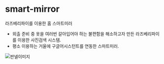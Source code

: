 # smart-mirror
라즈베리파이를 이용한 홈 스마트미러

- 외출 준비 중 옷을 여러번 갈아입어야 하는 불편함을 해소하고자 만든 라즈베리파이를 이용한 사진검색 시스템. 
- 평소 이용하는 거울에 구글어시스턴트를 연동한 스마트미러.


![판넬이미지](https://user-images.githubusercontent.com/91947795/212639397-2df69d34-4d5a-4c9c-b0f4-c2a66a9d9e3b.PNG)
